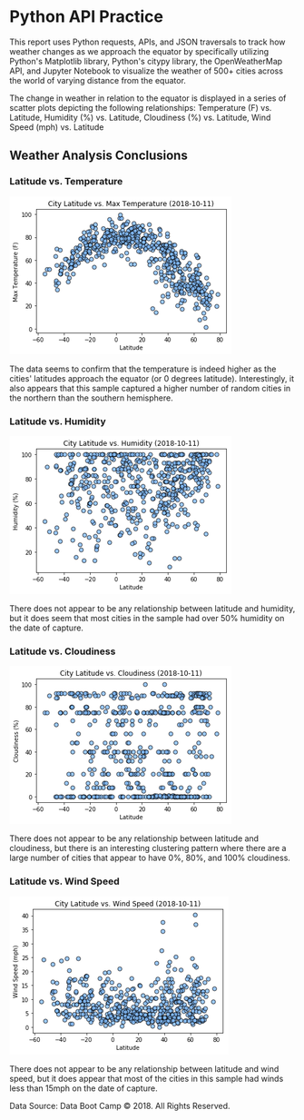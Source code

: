 # Python API Practice
 
This report uses Python requests, APIs, and JSON traversals to track how weather changes as we approach the equator by specifically utilizing Python's Matplotlib library, Python's citypy library, the OpenWeatherMap API, and Jupyter Notebook to visualize the weather of 500+ cities across the world of varying distance from the equator. 

The change in weather in relation to the equator is displayed in a series of scatter plots depicting the following relationships: Temperature (F) vs. Latitude, Humidity (%) vs. Latitude, Cloudiness (%) vs. Latitude, Wind Speed (mph) vs. Latitude

## Weather Analysis Conclusions
 
### Latitude vs. Temperature

![temperature](LatTemp.png)

The data seems to confirm that the temperature is indeed higher as the cities' latitudes approach the equator (or 0 degrees latitude). Interestingly, it also appears that this sample captured a higher number of random cities in the northern than the southern hemisphere. 

### Latitude vs. Humidity

![humidity](LatHumidity.png)

There does not appear to be any relationship between latitude and humidity, but it does seem that most cities in the sample had over 50% humidity on the date of capture. 

### Latitude vs. Cloudiness

![cloudiness](LatCloudiness.png)

There does not appear to be any relationship between latitude and cloudiness, but there is an interesting clustering pattern where there are a large number of cities that appear to have 0%, 80%, and 100% cloudiness.

### Latitude vs. Wind Speed

![wind](LatWindSpeed.png)

There does not appear to be any relationship between latitude and wind speed, but it does appear that most of the cities in this sample had winds less than 15mph on the date of capture.


Data Source: Data Boot Camp © 2018. All Rights Reserved.